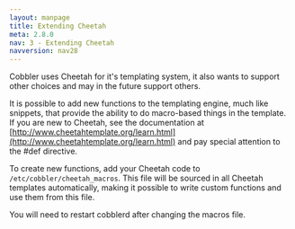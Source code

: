 ```yaml
---
layout: manpage
title: Extending Cheetah
meta: 2.8.0
nav: 3 - Extending Cheetah
navversion: nav28
---
```


Cobbler uses Cheetah for it's templating system, it also wants to support other choices and may in the future support
others.

It is possible to add new functions to the templating engine, much like snippets, that provide the ability to do
macro-based things in the template. If you are new to Cheetah, see the documentation at
[http://www.cheetahtemplate.org/learn.html](http://www.cheetahtemplate.org/learn.html) and pay special attention to the
\#def directive.

To create new functions, add your Cheetah code to `/etc/cobbler/cheetah_macros`. This file will be sourced in all
Cheetah templates automatically, making it possible to write custom functions and use them from this file.

You will need to restart cobblerd after changing the macros file.

